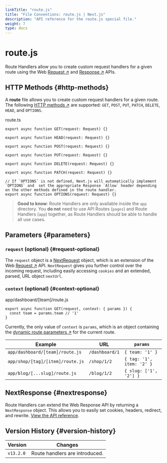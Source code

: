 ```yaml
---
linkTitle: "route.js"
title: "File Conventions: route.js | Next.js"
description: "API reference for the route.js special file."
weight: 7
type: docs
---
```


# route.js

Route Handlers allow you to create custom request handlers for a given route using the Web [Request ↗](https://developer.mozilla.org/docs/Web/API/Request) and [Response ↗](https://developer.mozilla.org/docs/Web/API/Response) APIs.

## HTTP Methods {#http-methods}

A **route** file allows you to create custom request handlers for a given route. The following [HTTP methods ↗](https://developer.mozilla.org/docs/Web/HTTP/Methods) are supported: `GET`, `POST`, `PUT`, `PATCH`, `DELETE`, `HEAD`, and `OPTIONS`.


route.ts
```
export async function GET(request: Request) {}
 
export async function HEAD(request: Request) {}
 
export async function POST(request: Request) {}
 
export async function PUT(request: Request) {}
 
export async function DELETE(request: Request) {}
 
export async function PATCH(request: Request) {}
 
// If `OPTIONS` is not defined, Next.js will automatically implement `OPTIONS` and  set the appropriate Response `Allow` header depending on the other methods defined in the route handler.
export async function OPTIONS(request: Request) {}
```

> **Good to know**: Route Handlers are only available inside the `app` directory. You **do not** need to use API Routes (`pages`) and Route Handlers (`app`) together, as Route Handlers should be able to handle all use cases.
> 

## Parameters {#parameters}

### `request` (optional) {#request-optional}

The `request` object is a [NextRequest](/nextjs/13.5/using-app-router/api-reference/functions/next-request) object, which is an extension of the Web [Request ↗](https://developer.mozilla.org/docs/Web/API/Request) API. `NextRequest` gives you further control over the incoming request, including easily accessing `cookies` and an extended, parsed, URL object `nextUrl`.

### `context` (optional) {#context-optional}


app/dashboard/[team]/route.js
```
export async function GET(request, context: { params }) {
  const team = params.team // '1'
}
```

Currently, the only value of `context` is `params`, which is an object containing the [dynamic route parameters ↗](https://nextjs.org/docs/app/building-your-application/routing/dynamic-routes.html) for the current route.

|Example|URL|`params`|
|---|---|---|
|`app/dashboard/[team]/route.js`|`/dashboard/1`|`{ team: '1' }`|
|`app/shop/[tag]/[item]/route.js`|`/shop/1/2`|`{ tag: '1', item: '2' }`|
|`app/blog/[...slug]/route.js`|`/blog/1/2`|`{ slug: ['1', '2'] }`|


## NextResponse {#nextresponse}

Route Handlers can extend the Web Response API by returning a `NextResponse` object. This allows you to easily set cookies, headers, redirect, and rewrite. [View the API reference](/nextjs/13.5/using-app-router/api-reference/functions/next-response).

## Version History {#version-history}

|Version|Changes|
|---|---|
|`v13.2.0`|Route handlers are introduced.|


